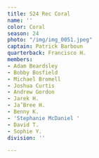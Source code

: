 ```yaml
---
title: S24 Rec Coral
name: ''
color: Coral
season: 24
photo: "/img/img_0051.jpeg"
captain: Patrick Barboun
quarterback: Francisco H.
members:
- Adam Beardsley
- Bobby Bosfield
- Michael Bromell
- Joshua Curtis
- Andrew Gordon
- Jarek H.
- Ja’Bree H.
- Benny K.
- 'Stephanie McDaniel '
- David T.
- Sophie Y.
division: ''

---
```

